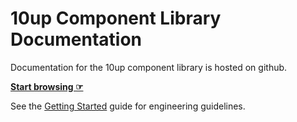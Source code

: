 # 10up Component Library Documentation

Documentation for the 10up component library is hosted on github.

**[Start browsing ☞](https://baseline.10up.com)**

See the [Getting Started](https://baseline.10up.com/getting-started) guide for engineering guidelines.
